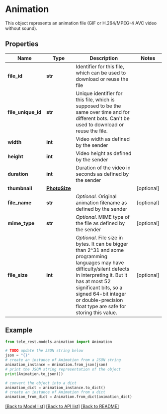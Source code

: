 # Animation

This object represents an animation file (GIF or H.264/MPEG-4 AVC video without sound).

## Properties

Name | Type | Description | Notes
------------ | ------------- | ------------- | -------------
**file_id** | **str** | Identifier for this file, which can be used to download or reuse the file | 
**file_unique_id** | **str** | Unique identifier for this file, which is supposed to be the same over time and for different bots. Can&#39;t be used to download or reuse the file. | 
**width** | **int** | Video width as defined by the sender | 
**height** | **int** | Video height as defined by the sender | 
**duration** | **int** | Duration of the video in seconds as defined by the sender | 
**thumbnail** | [**PhotoSize**](PhotoSize.md) |  | [optional] 
**file_name** | **str** | *Optional*. Original animation filename as defined by the sender | [optional] 
**mime_type** | **str** | *Optional*. MIME type of the file as defined by the sender | [optional] 
**file_size** | **int** | *Optional*. File size in bytes. It can be bigger than 2^31 and some programming languages may have difficulty/silent defects in interpreting it. But it has at most 52 significant bits, so a signed 64-bit integer or double-precision float type are safe for storing this value. | [optional] 

## Example

```python
from tele_rest.models.animation import Animation

# TODO update the JSON string below
json = "{}"
# create an instance of Animation from a JSON string
animation_instance = Animation.from_json(json)
# print the JSON string representation of the object
print(Animation.to_json())

# convert the object into a dict
animation_dict = animation_instance.to_dict()
# create an instance of Animation from a dict
animation_from_dict = Animation.from_dict(animation_dict)
```
[[Back to Model list]](../README.md#documentation-for-models) [[Back to API list]](../README.md#documentation-for-api-endpoints) [[Back to README]](../README.md)


